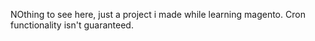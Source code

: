 NOthing to see here, just a project i made while learning magento. Cron functionality isn't guaranteed.
